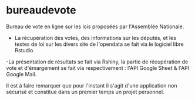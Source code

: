 # bureaudevote

Bureau de vote en ligne sur les lois proposées par l'Assemblée Nationale.

- La récupération des votes, des informations sur les députés, et les textes de loi sur les divers site de l'opendata se fait via le logiciel libre Rstudio

-La présentation de résultats se fait via Rshiny, la partie de récupération de vote et d'émargement se fait via respectivement :
  l'API Google Sheet & l'API Google Mail. 
  
Il est à faire remarquer que pour l'instant il s'agit d'une application non sécurisé et constitue dans un premier temps un projet
personnel.

